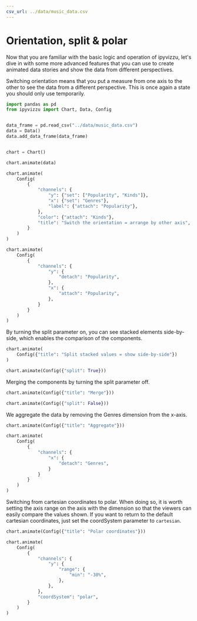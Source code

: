 ```yaml
---
csv_url: ../data/music_data.csv
---
```


# Orientation, split & polar

Now that you are familiar with the basic logic and operation of ipyvizzu, let's
dive in with some more advanced features that you can use to create animated
data stories and show the data from different perspectives.

Switching orientation means that you put a measure from one axis to the other to
see the data from a different perspective. This is once again a state you should
only use temporarily.

<div id="tutorial_01"></div>

```python
import pandas as pd
from ipyvizzu import Chart, Data, Config


data_frame = pd.read_csv("../data/music_data.csv")
data = Data()
data.add_data_frame(data_frame)


chart = Chart()

chart.animate(data)

chart.animate(
    Config(
        {
            "channels": {
                "y": {"set": ["Popularity", "Kinds"]},
                "x": {"set": "Genres"},
                "label": {"attach": "Popularity"},
            },
            "color": {"attach": "Kinds"},
            "title": "Switch the orientation = arrange by other axis",
        }
    )
)

chart.animate(
    Config(
        {
            "channels": {
                "y": {
                    "detach": "Popularity",
                },
                "x": {
                    "attach": "Popularity",
                },
            }
        }
    )
)
```

By turning the split parameter on, you can see stacked elements side-by-side,
which enables the comparison of the components.

<div id="tutorial_02"></div>

```python
chart.animate(
    Config({"title": "Split stacked values = show side-by-side"})
)

chart.animate(Config({"split": True}))
```

Merging the components by turning the split parameter off.

<div id="tutorial_03"></div>

```python
chart.animate(Config({"title": "Merge"}))

chart.animate(Config({"split": False}))
```

We aggregate the data by removing the Genres dimension from the x-axis.

<div id="tutorial_04"></div>

```python
chart.animate(Config({"title": "Aggregate"}))

chart.animate(
    Config(
        {
            "channels": {
                "x": {
                    "detach": "Genres",
                }
            }
        }
    )
)
```

Switching from cartesian coordinates to polar. When doing so, it is worth
setting the axis range on the axis with the dimension so that the viewers can
easily compare the values shown. If you want to return to the default cartesian
coordinates, just set the coordSystem parameter to `cartesian`.

<div id="tutorial_05"></div>

```python
chart.animate(Config({"title": "Polar coordinates"}))

chart.animate(
    Config(
        {
            "channels": {
                "y": {
                    "range": {
                        "min": "-30%",
                    },
                },
            },
            "coordSystem": "polar",
        }
    )
)
```

<script src="./orientation_split_polar.js"></script>
